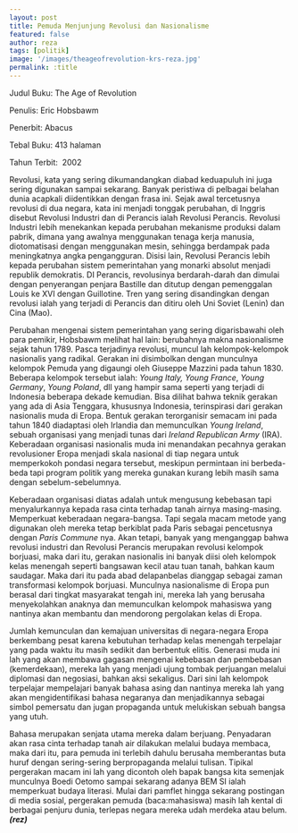 ```yaml
---
layout: post
title: Pemuda Menjunjung Revolusi dan Nasionalisme
featured: false
author: reza
tags: [politik]
image: '/images/theageofrevolution-krs-reza.jpg'
permalink: :title
---
```


Judul Buku: The Age of Revolution

Penulis: Eric Hobsbawm

Penerbit: Abacus

Tebal Buku: 413 halaman

Tahun Terbit:  2002

Revolusi, kata yang sering dikumandangkan diabad keduapuluh ini juga sering digunakan sampai sekarang. Banyak peristiwa di pelbagai belahan dunia acapkali diidentikkan dengan frasa ini. Sejak awal tercetusnya revolusi di dua negara, kata ini menjadi tonggak perubahan, di Inggris disebut Revolusi Industri dan di Perancis ialah Revolusi Perancis. Revolusi Industri lebih menekankan kepada perubahan mekanisme produksi dalam pabrik, dimana yang awalnya menggunakan tenaga kerja manusia, diotomatisasi dengan menggunakan mesin, sehingga berdampak pada meningkatnya angka pengangguran. Disisi lain, Revolusi Perancis lebih kepada perubahan sistem pemerintahan yang monarki absolut menjadi republik demokratis. DI Perancis, revolusinya berdarah-darah dan dimulai dengan penyerangan penjara Bastille dan ditutup dengan pemenggalan Louis ke XVI dengan Guillotine. Tren yang sering disandingkan dengan revolusi ialah yang terjadi di Perancis dan ditiru oleh Uni Soviet (Lenin) dan Cina (Mao).

Perubahan mengenai sistem pemerintahan yang sering digarisbawahi oleh para pemikir, Hobsbawm melihat hal lain: berubahnya makna nasionalisme sejak tahun 1789. Pasca terjadinya revolusi, muncul lah kelompok-kelompok nasionalis yang radikal. Gerakan ini disimbolkan dengan munculnya kelompok Pemuda yang digaungi oleh Giuseppe Mazzini pada tahun 1830. Beberapa kelompok tersebut ialah: _Young Italy, Young France_, _Young Germany_, _Young Poland_, dll yang hampir sama seperti yang terjadi di Indonesia beberapa dekade kemudian. Bisa dilihat bahwa teknik gerakan yang ada di Asia Tenggara, khususnya Indonesia, terinspirasi dari gerakan nasionalis muda di Eropa. Bentuk gerakan terorganisir semacam ini pada tahun 1840 diadaptasi oleh Irlandia dan memunculkan _Young Ireland_, sebuah organisasi yang menjadi tunas dari _Ireland Republican Army_ (IRA). Keberadaan organisasi nasionalis muda ini menandakan pecahnya gerakan revolusioner Eropa menjadi skala nasional di tiap negara untuk memperkokoh pondasi negara tersebut, meskipun permintaan ini berbeda-beda tapi program politik yang mereka gunakan kurang lebih masih sama dengan sebelum-sebelumnya.

Keberadaan organisasi diatas adalah untuk mengusung kebebasan tapi menyalurkannya kepada rasa cinta terhadap tanah airnya masing-masing. Memperkuat keberadaan negara-bangsa. Tapi segala macam metode yang digunakan oleh mereka tetap berkiblat pada Paris sebagai pencetusnya dengan _Paris Commune_ nya. Akan tetapi, banyak yang menganggap bahwa revolusi industri dan Revolusi Perancis merupakan revolusi kelompok borjuasi, maka dari itu, gerakan nasionalis ini banyak diisi oleh kelompok kelas menengah seperti bangsawan kecil atau tuan tanah, bahkan kaum saudagar. Maka dari itu pada abad delapanbelas dianggap sebagai zaman transformasi kelompok borjuasi. Munculnya nasionalisme di Eropa pun berasal dari tingkat masyarakat tengah ini, mereka lah yang berusaha menyekolahkan anaknya dan memunculkan kelompok mahasiswa yang nantinya akan membantu dan mendorong pergolakan kelas di Eropa.

Jumlah kemunculan dan kemajuan universitas di negara-negara Eropa berkembang pesat karena kebutuhan terhadap kelas menengah terpelajar yang pada waktu itu masih sedikit dan berbentuk elitis. Generasi muda ini lah yang akan membawa gagasan mengenai kebebasan dan pembebasan (kemerdekaan), mereka lah yang menjadi ujung tombak perjuangan melalui diplomasi dan negosiasi, bahkan aksi sekaligus. Dari sini lah kelompok terpelajar mempelajari banyak bahasa asing dan nantinya mereka lah yang akan mengidentifikasi bahasa negaranya dan menjadikannya sebagai simbol pemersatu dan jugan propaganda untuk melukiskan sebuah bangsa yang utuh.

Bahasa merupakan senjata utama mereka dalam berjuang. Penyadaran akan rasa cinta terhadap tanah air dilakukan melalui budaya membaca, maka dari itu, para pemuda ini terlebih dahulu berusaha memberantas buta huruf dengan sering-sering berpropaganda melalui tulisan. Tipikal pergerakan macam ini lah yang dicontoh oleh bapak bangsa kita semenjak munculnya Boedi Oetomo sampai sekarang adanya BEM SI ialah memperkuat budaya literasi. Mulai dari pamflet hingga sekarang postingan di media sosial, pergerakan pemuda (baca:mahasiswa) masih lah kental di berbagai penjuru dunia, terlepas negara mereka udah merdeka atau belum. **_(rez)_**
